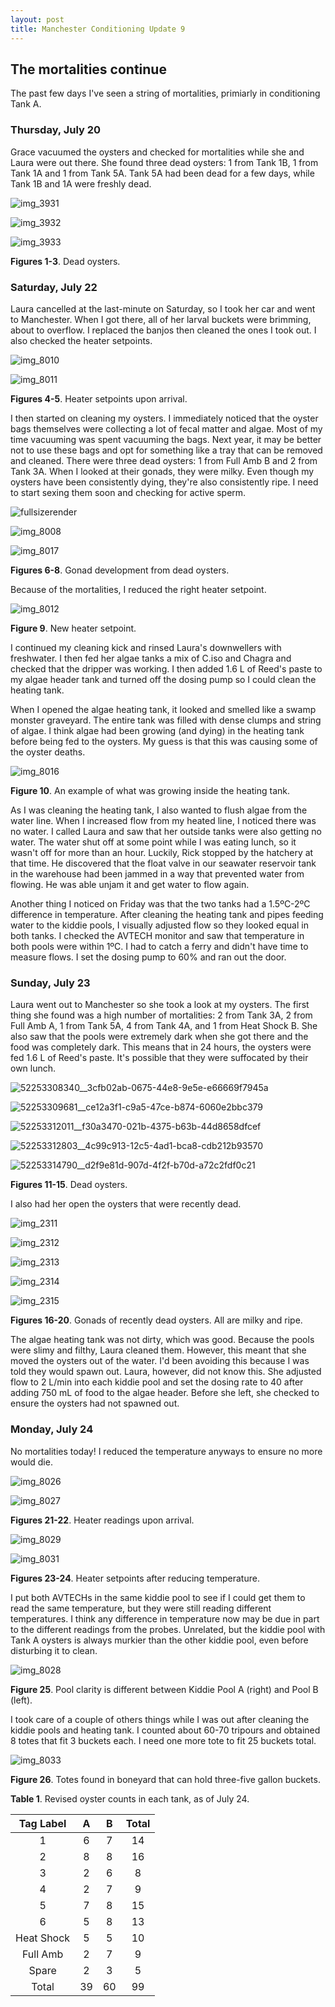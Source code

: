 ```yaml
---
layout: post
title: Manchester Conditioning Update 9
---
```


## The mortalities continue

The past few days I've seen a string of mortalities, primiarly in conditioning Tank A.

### Thursday, July 20

Grace vacuumed the oysters and checked for mortalities while she and Laura were out there. She found three dead oysters: 1 from Tank 1B, 1 from Tank 1A and 1 from Tank 5A. Tank 5A had been dead for a few days, while Tank 1B and 1A were freshly dead.

![img_3931](https://user-images.githubusercontent.com/22335838/28547956-362788da-7086-11e7-81d4-ccebf325a590.JPG)

![img_3932](https://user-images.githubusercontent.com/22335838/28547958-363c4c02-7086-11e7-8304-9648fe24368f.JPG)

![img_3933](https://user-images.githubusercontent.com/22335838/28547957-362cbddc-7086-11e7-92e4-ccbf4cee5788.JPG)

**Figures 1-3**. Dead oysters.

### Saturday, July 22

Laura cancelled at the last-minute on Saturday, so I took her car and went to Manchester. When I got there, all of her larval buckets were brimming, about to overflow. I replaced the banjos then cleaned the ones I took out. I also checked the heater setpoints.

![img_8010](https://user-images.githubusercontent.com/22335838/28548700-54b992d0-708a-11e7-8b4d-71e632b0309d.JPG)

![img_8011](https://user-images.githubusercontent.com/22335838/28548699-54b4cc14-708a-11e7-8146-0bea63911677.JPG)

**Figures 4-5**. Heater setpoints upon arrival.

I then started on cleaning my oysters. I immediately noticed that the oyster bags themselves were collecting a lot of fecal matter and algae. Most of my time vacuuming was spent vacuuming the bags. Next year, it may be better not to use these bags and opt for something like a tray that can be removed and cleaned. There were three dead oysters: 1 from Full Amb B and 2 from Tank 3A. When I looked at their gonads, they were milky. Even though my oysters have been consistently dying, they're also consistently ripe. I need to start sexing them soon and checking for active sperm.

![fullsizerender](https://user-images.githubusercontent.com/22335838/28548640-ebb8f33e-7089-11e7-82ed-4a436f85b8b3.jpg)

![img_8008](https://user-images.githubusercontent.com/22335838/28548638-ebb50e86-7089-11e7-92db-dc0d6eee4110.JPG)

![img_8017](https://user-images.githubusercontent.com/22335838/28548639-ebb766fe-7089-11e7-8166-bdb11239ab4b.JPG)

**Figures 6-8**. Gonad development from dead oysters.

Because of the mortalities, I reduced the right heater setpoint.

![img_8012](https://user-images.githubusercontent.com/22335838/28548715-6dd27192-708a-11e7-8b6d-1844ae56f62a.JPG)

**Figure 9**. New heater setpoint.

I continued my cleaning kick and rinsed Laura's downwellers with freshwater. I then fed her algae tanks a mix of C.iso and Chagra and checked that the dripper was working. I then added 1.6 L of Reed's paste to my algae header tank and turned off the dosing pump so I could clean the heating tank.

When I opened the algae heating tank, it looked and smelled like a swamp monster graveyard. The entire tank was filled with dense clumps and string of algae. I think algae had been growing (and dying) in the heating tank before being fed to the oysters. My guess is that this was causing some of the oyster deaths.

![img_8016](https://user-images.githubusercontent.com/22335838/28548797-f4532ae0-708a-11e7-99d2-ad625a568fa2.JPG)

**Figure 10**. An example of what was growing inside the heating tank.

As I was cleaning the heating tank, I also wanted to flush algae from the water line. When I increased flow from my heated line, I noticed there was no water. I called Laura and saw that her outside tanks were also getting no water. The water shut off at some point while I was eating lunch, so it wasn't off for more than an hour. Luckily, Rick stopped by the hatchery at that time. He discovered that the float valve in our seawater reservoir tank in the warehouse had been jammed in a way that prevented water from flowing. He was able unjam it and get water to flow again.

Another thing I noticed on Friday was that the two tanks had a 1.5ºC-2ºC difference in temperature. After cleaning the heating tank and pipes feeding water to the kiddie pools, I visually adjusted flow so they looked equal in both tanks. I checked the AVTECH monitor and saw that temperature in both pools were within 1ºC. I had to catch a ferry and didn't have time to measure flows. I set the dosing pump to 60% and ran out the door.

### Sunday, July 23

Laura went out to Manchester so she took a look at my oysters. The first thing she found was a high number of mortalities: 2 from Tank 3A, 2 from Full Amb A, 1 from Tank 5A, 4 from Tank 4A, and 1 from Heat Shock B. She also saw that the pools were extremely dark when she got there and the food was completely dark. This means that in 24 hours, the oysters were fed 1.6 L of Reed's paste. It's possible that they were suffocated by their own lunch.

![52253308340__3cfb02ab-0675-44e8-9e5e-e66669f7945a](https://user-images.githubusercontent.com/22335838/28549102-da928342-708c-11e7-8a81-ccf730ba8248.JPG)

![52253309681__ce12a3f1-c9a5-47ce-b874-6060e2bbc379](https://user-images.githubusercontent.com/22335838/28549099-da7c2f5c-708c-11e7-9b24-b4e2d7727176.JPG)

![52253312011__f30a3470-021b-4375-b63b-44d8658dfcef](https://user-images.githubusercontent.com/22335838/28549101-da923c8e-708c-11e7-878e-5480999ccbc4.JPG)

![52253312803__4c99c913-12c5-4ad1-bca8-cdb212b93570](https://user-images.githubusercontent.com/22335838/28549098-da781674-708c-11e7-88fd-8c929fd6d19e.JPG)

![52253314790__d2f9e81d-907d-4f2f-b70d-a72c2fdf0c21](https://user-images.githubusercontent.com/22335838/28549100-da7da90e-708c-11e7-8e4b-698053f65294.JPG)

**Figures 11-15**. Dead oysters.

I also had her open the oysters that were recently dead.

![img_2311](https://user-images.githubusercontent.com/22335838/28549124-f1bc2c08-708c-11e7-8f3d-afc315ed91e0.JPG)

![img_2312](https://user-images.githubusercontent.com/22335838/28549122-f1ba8466-708c-11e7-87e7-c98d0e66f71a.JPG)

![img_2313](https://user-images.githubusercontent.com/22335838/28549120-f1b3e192-708c-11e7-868d-1278241bc2f9.JPG)

![img_2314](https://user-images.githubusercontent.com/22335838/28549121-f1b49cd6-708c-11e7-9ae1-b9b6ab911d91.JPG)

![img_2315](https://user-images.githubusercontent.com/22335838/28549123-f1bb4f40-708c-11e7-9099-4d2f35539e35.JPG)

**Figures 16-20**. Gonads of recently dead oysters. All are milky and ripe.

The algae heating tank was not dirty, which was good. Because the pools were slimy and filthy, Laura cleaned them. However, this meant that she moved the oysters out of the water. I'd been avoiding this because I was told they would spawn out. Laura, however, did not know this. She adjusted flow to 2 L/min into each kiddie pool and set the dosing rate to 40 after adding 750 mL of food to the algae header. Before she left, she checked to ensure the oysters had not spawned out.

### Monday, July 24

No mortalities today! I reduced the temperature anyways to ensure no more would die. 

![img_8026](https://user-images.githubusercontent.com/22335838/28550314-d34ca34e-7094-11e7-86ad-6fb1ea3708fb.JPG)

![img_8027](https://user-images.githubusercontent.com/22335838/28550315-d353138c-7094-11e7-873e-f881c7cb3d16.JPG)

**Figures 21-22**. Heater readings upon arrival.

![img_8029](https://user-images.githubusercontent.com/22335838/28550332-ebe31d98-7094-11e7-90c4-9da3e5146c36.JPG)

![img_8031](https://user-images.githubusercontent.com/22335838/28550331-ebe119f8-7094-11e7-9815-bbbe823e5af4.JPG)

**Figures 23-24**. Heater setpoints after reducing temperature.

I put both AVTECHs in the same kiddie pool to see if I could get them to read the same temperature, but they were still reading different temperatures. I think any difference in temperature now may be due in part to the different readings from the probes. Unrelated, but the kiddie pool with Tank A oysters is always murkier than the other kiddie pool, even before disturbing it to clean.

![img_8028](https://user-images.githubusercontent.com/22335838/28550406-6af83d8e-7095-11e7-988b-87770f47dae5.JPG)

**Figure 25**. Pool clarity is different between Kiddie Pool A (right) and Pool B (left).

I took care of a couple of others things while I was out after cleaning the kiddie pools and heating tank. I counted about 60-70 tripours and obtained 8 totes that fit 3 buckets each. I need one more tote to fit 25 buckets total.

![img_8033](https://user-images.githubusercontent.com/22335838/28550417-856eb03a-7095-11e7-9dde-5d295c973447.JPG)

**Figure 26**. Totes found in boneyard that can hold three-five gallon buckets.

**Table 1**. Revised oyster counts in each tank, as of July 24.

|  Tag Label |  A |  B | Total |
|:----------:|:--:|:--:|:-----:|
|      1     |  6 |  7 |   14  |
|      2     |  8 |  8 |   16  |
|      3     |  2 |  6 |    8  |
|      4     |  2 |  7 |    9  |
|      5     |  7 |  8 |   15  |
|      6     |  5 |  8 |   13  |
| Heat Shock |  5 |  5 |   10  |
|  Full Amb  |  2 |  7 |    9  |
|    Spare   |  2 |  3 |    5  |
|    Total   | 39 | 60 |   99  |
